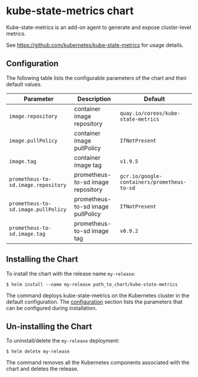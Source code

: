 # kube-state-metrics chart

Kube-state-metrics is an add-on agent to generate and expose cluster-level metrics.

See https://github.com/kubernetes/kube-state-metrics for usage details.

## Configuration

The following table lists the configurable parameters of the chart and their
default values.

| Parameter                           | Description                       | Default                                     |
|-------------------------------------|-----------------------------------|---------------------------------------------|
| `image.repository`                  | container image repository        | `quay.io/coreos/kube-state-metrics`         |
| `image.pullPolicy`                  | container image pullPolicy        | `IfNotPresent`                              |
| `image.tag`                         | container image tag               | `v1.9.5`                                    |
| `prometheus-to-sd.image.repository` | prometheus-to-sd image repository | `gcr.io/google-containers/prometheus-to-sd` |
| `prometheus-to-sd.image.pullPolicy` | prometheus-to-sd image pullPolicy | `IfNotPresent`                              |
| `prometheus-to-sd.image.tag`        | prometheus-to-sd image tag        | `v0.9.2`                                    |

## Installing the Chart

To install the chart with the release name `my-release`:

```console
$ helm install --name my-release path_to_chart/kube-state-metrics
```

The command deploys kube-state-metrics on the Kubernetes cluster in the default
configuration. The [configuration](#configuration) section lists the parameters
that can be configured during installation.

## Un-installing the Chart

To uninstall/delete the `my-release` deployment:

```console
$ helm delete my-release
```

The command removes all the Kubernetes components associated with the chart and
deletes the release.
